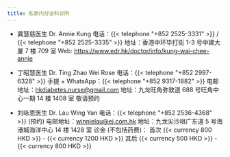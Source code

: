 ```yaml
---
title: 私家内分泌科诊所
---
```


- 龚慧慈医生 Dr. Annie Kung
  电话：{{< telephone "+852 2525-3331" >}} / {{< telephone "+852 2525-3335" >}}
  地址：香港中环毕打街 1-3 号中建大厦 7 楼 709 室
  Web: <https://www.edr.hk/doctor/info/kung-wai-chee-annie>

- 丁昭慧医生 Dr. Ting Zhao Wei Rose
  电话：{{< telephone "+852 2997-6328" >}}
  手提 + WhatsApp：{{< telephone "+852 9317-1882" >}}
  电邮地址：<hkdiabetes.nurse@gmail.com>
  地址：九龙旺角弥敦道 688 号旺角中心一期 14 楼 1408 室
  敬请预约

- 刘咏恩医生 Dr. Lau Wing Yan
  电话：{{< telephone "+852 2536-4368" >}} (预约)
  电邮地址：<winnielau@ej.com.hk>
  地址：九龙尖沙咀广东道 5 号海港城海洋中心 14 楼 1428 室
  诊金 (不包括药费)：
  首次 {{< currency 800 HKD >}} - {{< currency 1200 HKD >}}
  其后 {{< currency 500 HKD >}} - {{< currency 800 HKD >}}
